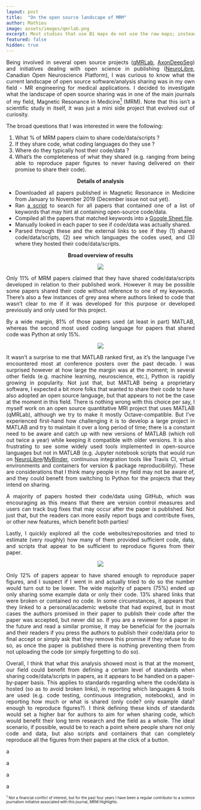 ```yaml
---
layout: post
title:  "On the open source landscape of MRM"
author: Mathieu
image: assets/images/qmrlab.png
excerpt: Most studies that use B1 maps do not use the raw maps; instead, they are typically filtered during a pre-processing step to reduce effects like noise and minor artifact, as the B1 distribution in tissue is expected to be a smoothly varying function. However, there appears to be no clear community consensus 
featured: false
hidden: true
---
```


<div style="text-align: justify"> 
<p>

Being involved in several open source projects (<a href="https://github.com/neuropoly/qMRLab" target="_blank">qMRLab</a>, <a href="https://github.com/neuropoly/axondeepseg" target="_blank">AxonDeepSeg</a>) and initiatives dealing with open science in publishing (<a href="http://neurolibre.conp.ca" target="_blank">NeuroLibre</a>, Canadian Open Neuroscience Platform), I was curious to know what the current landscape of open source software/analysis sharing was in my own field - MR engineering for medical applications. I decided to investigate what the landscape of open source sharing was in one of the main journals of my field, Magnetic Resonance in Medicine<a href="#footnote-1"><sup>1</sup></a> (MRM). Note that this isn’t a scientific study in itself, it was just a mini side project that evolved out of curiosity.

</p>

<p>

The broad questions that I was interested in were the following:

<ol>
    <li> What % of MRM papers claim to share code/data/scripts ? </li>
    <li> If they share code, what coding languages do they use ? </li>
    <li> Where do they typically host their code/data ? </li>
    <li> What’s the completeness of what they shared (e.g. ranging from being able to reproduce paper figures to never having delivered on their promise to share their code). </li>
</ol>

</p>

<p>
<center><b>Details of analysis</b></center>
</p>

<p>
<ul>
    <li> Downloaded all papers published in Magnetic Resonance in Medicine from January to November 2019 (December issue not out yet). </li>
    <li> Ran <a href="https://drive.google.com/file/d/18ISwiCmh1IVsLToFX-9SiFAYU92OhbdD/view" target="_blank">a script</a> to search for all papers that contained one of a list of keywords that may hint at containing open-source code/data. </li>
    <li> Compiled all the papers that matched keywords into a <a href="https://docs.google.com/spreadsheets/d/162YoF-tsJHcua2xgZ84AvY7sH4B3SBYAwimxSl9jWi8/edit?usp=sharing" target="_blank">Google Sheet file</a>. </li>
    <li> Manually looked in each paper to see if code/data was actually shared. </li>
    <li> Parsed through these and the external links to see if they (1) shared code/data/scripts, (2) see which languages the codes used, and (3) where they hosted their code/data/scripts. </li>
</ul>
</p>

<p>
<center><b>Broad overview of results</b></center>
</p>

<p>
<center><img src="http://qmrlab.org/assets/images/mrm_1.png"></center>
</p>

<p>
Only 11% of MRM papers claimed that they have shared code/data/scripts developed in relation to their published work. However it may be possible some papers shared their code without reference to one of my keywords. There’s also a few instances of grey area where authors linked to code that wasn’t clear to me if it was developed for this purpose or developed previously and only used for this project.
</p>

<p>
By a wide margin, 81% of those papers used (at least in part) MATLAB, whereas the second most used coding language for papers that shared code was Python at only 15%.
</p>

<p>
<center><img src="http://qmrlab.org/assets/images/mrm_2.png"></center>
</p>

<p>
It wasn’t a surprise to me that MATLAB ranked first, as it’s the language I’ve encountered most  at conference posters over the past decade. I was surprised however at how large the margin was at the moment; in several other fields (e.g. machine learning, neuroscience, etc.), Python is rapidly growing in popularity. Not just that, but MATLAB being a proprietary software, I expected a bit more folks that wanted to share their code to have also adopted an open source language, but that appears to not be the case at the moment in this field. There is nothing wrong with this choice per say, I myself work on an open source quantitative MRI project that uses MATLAB (qMRLab), although we try to make it mostly Octave-compatible. But I’ve experienced first-hand how challenging it is to develop a large project in MATLAB and try to maintain it over a long period of time; there is a constant need to be aware and catch up with new versions of MATLAB (which roll out twice a year) while keeping it compatible with older versions. It is also frustrating to see some widely used tools implemented in open-source languages but not in MATLAB (e.g. Jupyter notebook scripts that would run on <a href="http://neurolibre.conp.ca" target="_blank">NeuroLibre</a>/<a href="https://mybinder.org" target="_blank">MyBinder</a>, continuous integration tools like Travis CI, virtual environments and containers for version & package reproducibility). These are considerations that I think many people in my field may not be aware of, and they could benefit from switching to Python for the projects that they intend on sharing.
</p>

<p>
A majority of papers hosted their code/data using GitHub, which was encouraging as this means that there are version control measures and users can track bug fixes that may occur after the paper is published. Not just that, but the readers can more easily report bugs and contribute fixes, or other new features, which benefit both parties!
</p>

<p>
Lastly, I quickly explored all the code websites/repositories and tried to estimate (very roughly) how many of them provided sufficient code, data, and scripts that appear to be sufficient to reproduce figures from their paper.
</p>

<p>
<center><img src="http://qmrlab.org/assets/images/mrm_3.png"></center>
</p>

<p>
Only 12% of papers appear to have shared enough to reproduce paper figures, and I suspect if I went in and actually tried to do so the number would turn out to be lower. The wide majority of papers (75%) ended up only sharing some example data or only their code. 13% shared links that were broken or contained no code. In some circumstances, it appears that they linked to a personal/academic website that had expired, but in most cases the authors promised in their paper to publish their code after the paper was accepted, but never did so. If you are a reviewer for a paper in the future and read a similar promise, it may be beneficial for the journals and their readers if you press the authors to publish their code/data prior to final accept or simply ask that they remove this promise if they refuse to do so, as once the paper is published there is nothing preventing them from not uploading the code (or simply forgetting to do so).
</p>

<p>
Overall, I think that what this analysis showed most is that at the moment, our field could benefit from defining a certain level of standards when sharing code/data/scripts in papers, as it appears to be handled on a paper-by-paper basis. This applies to standards regarding where the code/data is hosted (so as to avoid broken links), in reporting which languages & tools are used (e.g. code testing, continuous integration, notebooks), and in reporting how much or what is shared (only code? only example data? enough to reproduce figures?). I think defining these kinds of standards would set a higher bar for authors to aim for when sharing code, which would benefit their long term research and the field as a whole. The ideal scenario, if possible, would be to reach a point where people share not only code and data, but also scripts and containers that can completely reproduce all the figures from their papers at the click of a button.
</p>

<p id="footnote-1"></p>
<p> a </p> <p> a </p> <p> a </p> <p> a </p>
<p style="font-size:70%;">
<sup>1</sup> Not a financial conflict of interest, but for the past four years I have been a regular contributor to a science journalism initiative associated with this journal, MRM Highlights.
</p>

</div> 
